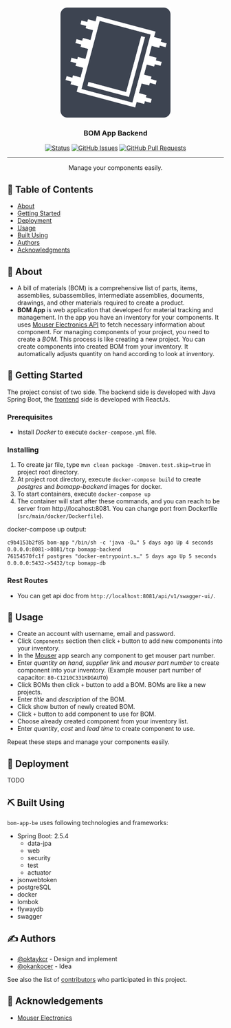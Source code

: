<p align="center">
  <img width="256" height="256" src="https://github.com/oktaykcr/bom-app-be/blob/master/bom-app-logo.png"  alt="logo"/>
</p>

<h3 align="center">BOM App Backend</h3>

<div align="center">

[![Status](https://img.shields.io/badge/status-active-success.svg)]()
[![GitHub Issues](https://img.shields.io/github/issues/oktaykcr/bom-app-be.svg)](https://github.com/oktaykcr/bom-app-be/issues)
[![GitHub Pull Requests](https://img.shields.io/github/issues-pr/oktaykcr/bom-app-be.svg)](https://github.com/oktaykcr/bom-app-be/pulls)

</div>

---

<p align="center"> Manage your components easily.
    <br> 
</p>

## 📝 Table of Contents

- [About](#about)
- [Getting Started](#getting_started)
- [Deployment](#deployment)
- [Usage](#usage)
- [Built Using](#built_using)
- [Authors](#authors)
- [Acknowledgments](#acknowledgement)

## 🧐 About <a name = "about"></a>

- A bill of materials (BOM) is a comprehensive list of parts, items, assemblies, subassemblies, intermediate assemblies,
  documents, drawings, and other materials required to create a product.
- **BOM App** is web application that developed for material tracking and management. In the app you have an inventory
  for your components. It uses [Mouser Electronics API](https://eu.mouser.com/) to fetch necessary information about
  component. For managing components of your project, you need to create a *BOM*. This process is like creating a new
  project. You can create components into created BOM from your inventory. It automatically adjusts quantity on hand
  according to look at inventory.

## 🏁 Getting Started <a name = "getting_started"></a>

The project consist of two side. The backend side is developed with Java Spring Boot,
the [frontend](https://github.com/oktaykcr/bom-app-fe) side is developed with ReactJs.

### Prerequisites

- Install *Docker* to execute `docker-compose.yml` file.

### Installing

1. To create jar file, type `mvn clean package -Dmaven.test.skip=true` in project root directory.
2. At project root directory, execute `docker-compose build` to create *postgres* and *bomapp-backend* images for
   docker.
3. To start containers, execute `docker-compose up`
4. The container will start after these commands, and you can reach to be server from http://locahost:8081. You can
   change port from Dockerfile (`src/main/docker/Dockerfile`).

docker-compose up output:

```
c9b4153b2f85 bom-app "/bin/sh -c 'java -D…" 5 days ago Up 4 seconds 0.0.0.0:8081->8081/tcp bomapp-backend
76154570fc1f postgres "docker-entrypoint.s…" 5 days ago Up 5 seconds 0.0.0.0:5432->5432/tcp bomapp-db
```
### Rest Routes

- You can get api doc from `http://localhost:8081/api/v1/swagger-ui/`. 

## 🎈 Usage <a name="usage"></a>

- Create an account with username, email and password.
- Click `Components` section then click `+` button to add new components into your inventory.
- In the [Mouser](https://eu.mouser.com/) app search any component to get mouser part number.
- Enter *quantity on hand*, *supplier link* and *mouser part number* to create component into your inventory. (Example
  mouser part number of capacitor: `80-C1210C331KDGAUTO`)
- Click BOMs then click `+` button to add a BOM. BOMs are like a new projects.
- Enter *title* and *description* of the BOM.
- Click show button of newly created BOM.
- Click `+` button to add component to use for BOM.
- Choose already created component from your inventory list.
- Enter *quantity*, *cost* and *lead time* to create component to use.

Repeat these steps and manage your components easily.

## 🚀 Deployment <a name = "deployment"></a>

TODO

## ⛏️ Built Using <a name = "built_using"></a>

`bom-app-be` uses following technologies and frameworks:

- Spring Boot: 2.5.4
    - data-jpa
    - web
    - security
    - test
    - actuator
- jsonwebtoken
- postgreSQL
- docker
- lombok
- flywaydb
- swagger

## ✍️ Authors <a name = "authors"></a>

- [@oktaykcr](https://github.com/oktaykcr) - Design and implement
- [@okankocer](https://linkedin.com/in/okan-koçer-b3327615b) - Idea

See also the list of [contributors](https://github.com/oktaykcr/bom-app-be/contributors) who
participated in this project.

## 🎉 Acknowledgements <a name = "acknowledgement"></a>

- [Mouser Electronics](https://eu.mouser.com/)